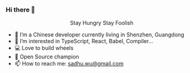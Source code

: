 ### Hi there 👋

<!--
**YxrSadhu/YxrSadhu** is a ✨ _special_ ✨ repository because its `README.md` (this file) appears on your GitHub profile.

Here are some ideas to get you started:

- 🔭 I’m currently working on ...
- 🌱 I’m currently learning ...
- 👯 I’m looking to collaborate on ...
- 🤔 I’m looking for help with ...
- 💬 Ask me about ...
- 📫 How to reach me: ...
- 😄 Pronouns: ...
- ⚡ Fun fact: ...
-->

<p align="center">Stay Hungry Stay Foolish</p>

- 🔭 I’m a Chinese developer currently living in Shenzhen, Guangdong
- 🌱 I’m interested in TypeScript, React, Babel, Compiler...
- 💻 Love to build wheels
- 🥳 Open Source champion
- 📫 How to reach me: sadhu.wu@gmail.com
